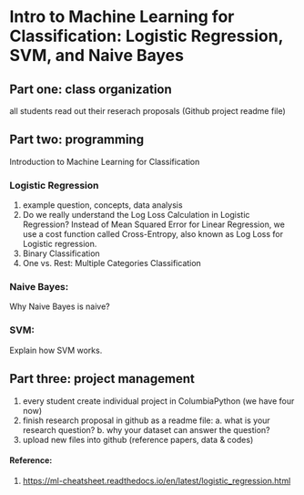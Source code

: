 # Intro to Machine Learning for Classification: Logistic Regression, SVM, and Naive Bayes

## Part one: class organization
all students read out their reserach proposals (Github project readme file)

## Part two: programming
Introduction to Machine Learning for Classification

### Logistic Regression
1. example question, concepts, data analysis
2. Do we really understand the Log Loss Calculation in Logistic Regression? Instead of Mean Squared Error for Linear Regression, we use a cost function called Cross-Entropy, also known as Log Loss for Logistic regression.
3. Binary Classification
4. One vs. Rest: Multiple Categories Classification

### Naive Bayes:
Why Naive Bayes is naive?

### SVM: 
Explain how SVM works.

## Part three: project management

1. every student create individual project in ColumbiaPython (we have four now)
2. finish research proposal in github as a readme file: a. what is your research question? b. why your dataset can answer the question?
3. upload new files into github (reference papers, data & codes)





#### Reference: 
1. https://ml-cheatsheet.readthedocs.io/en/latest/logistic_regression.html
